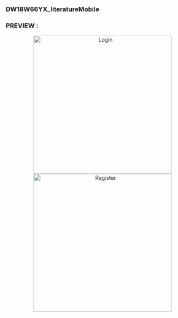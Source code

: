 ### DW18W66YX_literatureMobile

### PREVIEW :

<p style="text-align:center;">
<img align="center" alt="Login" width="360px" src="https://res.cloudinary.com/rizkyiqbal/image/upload/v1606118400/Literature_Project/Mobile%20Version/V_1/Screen-Login_h1kd7a.png" />
<img align="center" alt="Register" width="360px" src="https://res.cloudinary.com/rizkyiqbal/image/upload/v1606118401/Literature_Project/Mobile%20Version/V_1/Screen-Register_tjluiu.png" />
</p>

